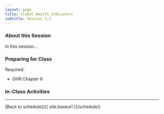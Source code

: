 ```yaml
---
layout: page
title: Global Health Indicators
subtitle: Session 3.2
---
```


### About this Session

In this session...

### Preparing for Class

Required: 

* GHR Chapter 6

### In-Class Activities


* * *

[Back to schedule]({{ site.baseurl }}/schedule/)